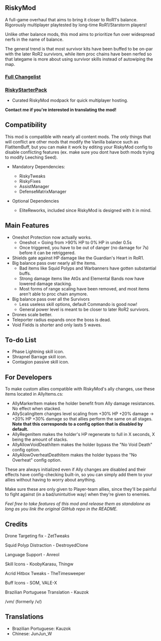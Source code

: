 ## RiskyMod
A full-game overhaul that aims to bring it closer to RoR1's balance. Rigorously multiplayer playtested by long-time RoR1/Starstorm players!

Unlike other balance mods, this mod aims to prioritize fun over widespread nerfs in the name of balance.

The general trend is that most survivor kits have been buffed to be on-par with the later RoR2 survivors, while item proc chains have been nerfed so that lategame is more about using survivor skills instead of autowiping the map.

### [Full Changelist](https://thunderstore.io/package/Risky_Lives/RiskyMod/wiki/)

### [RiskyStarterPack](https://thunderstore.io/package/Risky_Lives/RiskyStarterPack/)
- Curated RiskyMod modpack for quick multiplayer hosting.

**Contact me if you're interested in translating the mod!**

## Compatibility

This mod is compatible with nearly all content mods. The only things that will conflict are other mods that modify the Vanilla balance such as FlatItemBuff, but you can make it work by editing your RiskyMod config to disable conflicting features (ex. make sure you dont have both mods trying to modify Leeching Seed).

- Mandatory Dependencies:
	- RiskyTweaks
	- RiskyFixes
	- AssistManager
	- DefenseMatrixManager
	
- Optional Dependencies
	- EliteReworks, included since RiskyMod is designed with it in mind.

## Main Features

- Oneshot Protection now actually works.
	- Oneshot = Going from >90% HP to 0% HP in under 0.5s
	- Once triggered, you have to be out of danger (no damage for 7s) before it can be retriggered.
- Shields gate against HP damage like the Guardian's Heart in RoR1.
- Big balance pass over nearly all the items.
	- Bad items like Squid Polyps and Warbanners have gotten substantial buffs.
	- Strong damage items like AtGs and Elemental Bands now have lowered damage stacking.
	- Most forms of range scaling have been removed, and most items aren't able to proc chain anymore.
- Big balance pass over all the Survivors
	- Less useless skill options, default Commando is good now!
	- General power level is meant to be closer to later RoR2 survivors.
- Drones scale better.
- Teleporter radius expands once the boss is dead.
- Void Fields is shorter and only lasts 5 waves.

## To-do List

- Phase Lightning skill icon.
- Shrapnel Barrage skill icon.
- Contagion passive skill icon.
	
## For Developers

To make custom allies compatible with RiskyMod's ally changes, use these items located in AllyItems.cs:

- AllyMarkerItem makes the holder benefit from Ally damage resistances. No effect when stacked.
- AllyScalingItem changes level scaling from +30% HP +20% damage -> +20% HP +30% damage so that allies perform the same on all stages. **Note that this corresponds to a config option that is disabled by default.**
- AllyRegenItem makes the holder's HP regenerate to full in X seconds, X being the amount of stacks.
- AllyAllowVoidDeathItem makes the holder bypass the "No Void Death" config option.
- AllyAllowOverheatDeathItem makes the holder bypass the "No Overheat" config option.

These are always initialized even if Ally changes are disabled and their effects have config-checking built-in, so you can simply add them to your allies without having to worry about anything.

Make sure these are only given to Player-team allies, since they'll be painful to fight against (in a bad/unintuitive way) when they're given to enemies.

*Feel free to take features of this mod and release them as standalone as long as you link the original GitHub repo in the README.*
	
## Credits

Drone Targeting fix - ZetTweaks

Squid Polyp Distraction - DestroyedClone

Language Support - Anreol

Skill Icons - KoobyKarasu, Thingw

Acrid Hitbox Tweaks - TheTimesweeper

Buff Icons - SOM, VALE-X

Brazilian Portuguese Translation - Kauzok

/vm/ (formerly /v/)

## Translations

- Brazilian Portuguese: Kauzok
- Chinese: JunJun_W